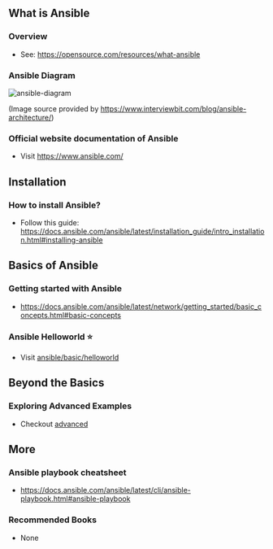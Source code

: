 ## What is Ansible

### Overview

- See: https://opensource.com/resources/what-ansible

### Ansible Diagram

![ansible-diagram](https://www.interviewbit.com/blog/wp-content/uploads/2022/06/Why-use-Ansible-768x449.png)

(Image source provided by https://www.interviewbit.com/blog/ansible-architecture/)

### Official website documentation of Ansible

- Visit https://www.ansible.com/

## Installation

### How to install Ansible?

- Follow this guide: https://docs.ansible.com/ansible/latest/installation_guide/intro_installation.html#installing-ansible

## Basics of Ansible

### Getting started with Ansible

- https://docs.ansible.com/ansible/latest/network/getting_started/basic_concepts.html#basic-concepts

### Ansible Helloworld ⭐

- Visit [ansible/basic/helloworld](./basic/helloworld/)

## Beyond the Basics

### Exploring Advanced Examples

- Checkout [advanced](./advanced/)

## More

### Ansible playbook cheatsheet

- https://docs.ansible.com/ansible/latest/cli/ansible-playbook.html#ansible-playbook

### Recommended Books

- None
